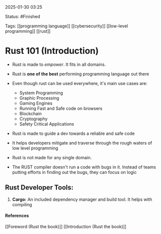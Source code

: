 
2025-01-30 03:25

Status: #Finished

Tags: [[programming language]] [[cybersecurity]] [[low-level programming]] [[rust]]

# Rust 101 (Introduction)

- Rust is made to *empower*. It fits in all domains.
- Rust is **one of the best** performing programming language out there
- Even though rust can be used everywhere, it's main use cases are:
  - System Programming
  - Graphic Processing
  - Gaming Engines
  - Running Fast and Safe code on browsers
  - Blockchain
  - Cryptography
  - Safety Critical Applications

- Rust is made to guide a dev towards a reliable and safe code
- It helps developers mitigate and traverse through the rough waters of low level programming
- Rust is not made for any single domain. 
- The RUST compiler doesn't run a code with bugs in it. Instead of teams putting efforts in finding out the bugs, they can focus on logic 

## Rust Developer Tools:

1. **Cargo:** An included dependency manager and build tool. It helps with compiling



#### References
[[Foreword (Rust the book)]]
[[Introduction (Rust the book)]]